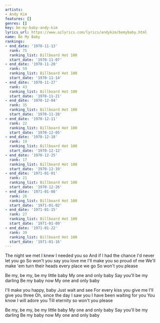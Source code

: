 ```yaml
---
artists:
- Andy Kim
features: []
genres: []
key: be-my-baby-andy-kim
lyrics_url: https://www.azlyrics.com/lyrics/andykim/bemybaby.html
name: Be My Baby
rankings:
- end_date: '1970-11-13'
  rank: 75
  ranking_list: Billboard Hot 100
  start_date: '1970-11-07'
- end_date: '1970-11-20'
  rank: 59
  ranking_list: Billboard Hot 100
  start_date: '1970-11-14'
- end_date: '1970-11-27'
  rank: 43
  ranking_list: Billboard Hot 100
  start_date: '1970-11-21'
- end_date: '1970-12-04'
  rank: 35
  ranking_list: Billboard Hot 100
  start_date: '1970-11-28'
- end_date: '1970-12-11'
  rank: 22
  ranking_list: Billboard Hot 100
  start_date: '1970-12-05'
- end_date: '1970-12-18'
  rank: 19
  ranking_list: Billboard Hot 100
  start_date: '1970-12-12'
- end_date: '1970-12-25'
  rank: 17
  ranking_list: Billboard Hot 100
  start_date: '1970-12-19'
- end_date: '1971-01-01'
  rank: 21
  ranking_list: Billboard Hot 100
  start_date: '1970-12-26'
- end_date: '1971-01-08'
  rank: 26
  ranking_list: Billboard Hot 100
  start_date: '1971-01-02'
- end_date: '1971-01-15'
  rank: 27
  ranking_list: Billboard Hot 100
  start_date: '1971-01-09'
- end_date: '1971-01-22'
  rank: 39
  ranking_list: Billboard Hot 100
  start_date: '1971-01-16'
---
```


The night we met I knew I needed you so
And if I had the chance I'd never let you go
So won't you say you love me
I'll make you so proud of me
We'll make 'em turn their heads every place we go
So won't you please

Be my, be my, be my little baby
My one and only baby
Say you'll be my darling
Be my baby now
My one and only baby

I'll make you happy, baby
Just wait and see
For every kiss you give me
I'll give you three
Oh, since the day I saw you
I have been waiting for you
You know I will adore you
Till eternity so won't you please

Be my, be my, be my little baby
My one and only baby
Say you'll be my darling
Be my baby now
My one and only baby



